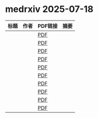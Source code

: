 # medrxiv 2025-07-18

| 标题 | 作者 | PDF链接 |  摘要 |
|------|------|--------|------|
|  |  | [PDF](https://doi.org/10.1101/2025.03.26.25324666) |  |
|  |  | [PDF](https://doi.org/10.1101/2025.05.13.25327521) |  |
|  |  | [PDF](https://doi.org/10.1101/2025.04.23.25326185) |  |
|  |  | [PDF](https://doi.org/10.1101/2025.02.25.25322371) |  |
|  |  | [PDF](https://doi.org/10.1101/2025.04.07.25325383) |  |
|  |  | [PDF](https://doi.org/10.1101/2024.07.31.24311279) |  |
|  |  | [PDF](https://doi.org/10.1101/2025.07.02.25330758) |  |
|  |  | [PDF](https://doi.org/10.1101/2025.07.10.25331213) |  |
|  |  | [PDF](https://doi.org/10.1101/2025.06.09.25329157) |  |
|  |  | [PDF](https://doi.org/10.1101/2024.03.18.24304375) |  |
